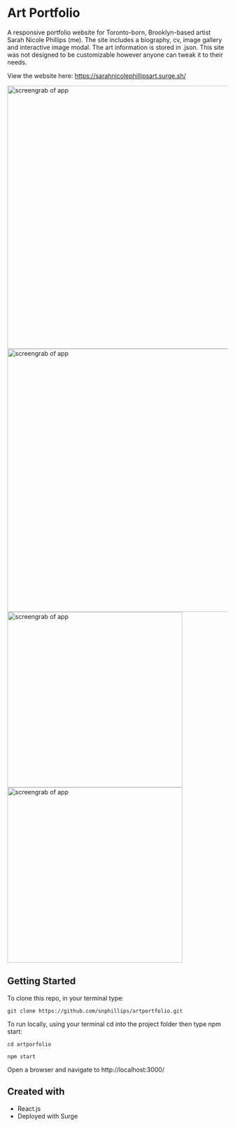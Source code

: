 # Art Portfolio
A responsive portfolio website for Toronto-born, Brooklyn-based artist Sarah Nicole Phillips (me). The site includes a biography, cv, image gallery and interactive image modal. The art information is stored in .json. This site was not designed to be customizable however anyone can tweak it to their needs.

View the website here: https://sarahnicolephillipsart.surge.sh/

<img src="https://i.imgur.com/jUiKQQy.png" width="600" alt="screengrab of app">
<img src="https://i.imgur.com/MKfYweR.png" width="600" alt="screengrab of app">
<img src="https://i.imgur.com/SDsSkpU.png" width="400" alt="screengrab of app">
<img src="https://i.imgur.com/fsyAACQ.png" width="400" alt="screengrab of app">

## Getting Started
To clone this repo, in your terminal type:

`git clone https://github.com/snphillips/artportfolio.git`

To run locally, using your terminal cd into the project folder then type npm start:

`cd artporfolio`

`npm start`

Open a browser and navigate to http://localhost:3000/

## Created with
- React.js
- Deployed with Surge
